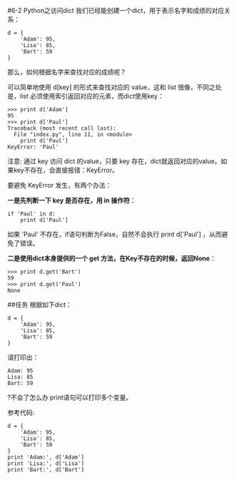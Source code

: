 #6-2 Python之访问dict
我们已经能创建一个dict，用于表示名字和成绩的对应关系：

	d = {
	    'Adam': 95,
	    'Lisa': 85,
	    'Bart': 59
	}
那么，如何根据名字来查找对应的成绩呢？

可以简单地使用 d[key] 的形式来查找对应的 value，这和 list 很像，不同之处是，list 必须使用索引返回对应的元素，而dict使用key：

	>>> print d['Adam']
	95
	>>> print d['Paul']
	Traceback (most recent call last):
	  File "index.py", line 11, in <module>
	    print d['Paul']
	KeyError: 'Paul'
注意: 通过 key 访问 dict 的value，只要 key 存在，dict就返回对应的value。如果key不存在，会直接报错：KeyError。

要避免 KeyError 发生，有两个办法：

**一是先判断一下 key 是否存在，用 in 操作符**：

	if 'Paul' in d:
	    print d['Paul']
如果 'Paul' 不存在，if语句判断为False，自然不会执行 print d['Paul'] ，从而避免了错误。

**二是使用dict本身提供的一个 get 方法，在Key不存在的时候，返回None**：

	>>> print d.get('Bart')
	59
	>>> print d.get('Paul')
	None
##任务
根据如下dict：

	d = {
	    'Adam': 95,
	    'Lisa': 85,
	    'Bart': 59
	}
请打印出：

	Adam: 95
	Lisa: 85
	Bart: 59
?不会了怎么办
print语句可以打印多个变量。

参考代码:

	d = {
	    'Adam': 95,
	    'Lisa': 85,
	    'Bart': 59
	}
	print 'Adam:', d['Adam']
	print 'Lisa:', d['Lisa']
	print 'Bart:', d['Bart']